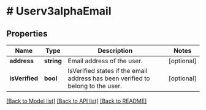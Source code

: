 # # Userv3alphaEmail

## Properties

Name | Type | Description | Notes
------------ | ------------- | ------------- | -------------
**address** | **string** | Email address of the user. | [optional]
**isVerified** | **bool** | IsVerified states if the email address has been verified to belong to the user. | [optional]

[[Back to Model list]](../../README.md#models) [[Back to API list]](../../README.md#endpoints) [[Back to README]](../../README.md)
